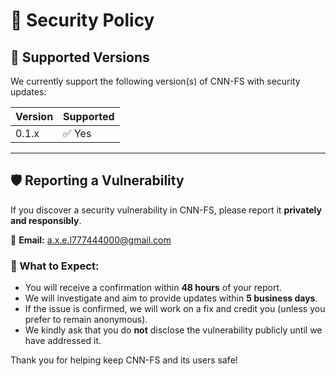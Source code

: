 # 🔐 Security Policy

## 📌 Supported Versions

We currently support the following version(s) of CNN-FS with security updates:

| Version | Supported          |
|---------|--------------------|
| 0.1.x   | ✅ Yes              |

---

## 🛡 Reporting a Vulnerability

If you discover a security vulnerability in CNN-FS, please report it **privately and responsibly**.

📧 **Email:** [a.x.e.l777444000@gmail.com](mailto:a.x.e.l777444000@gmail.com)

### 🔄 What to Expect:
- You will receive a confirmation within **48 hours** of your report.
- We will investigate and aim to provide updates within **5 business days**.
- If the issue is confirmed, we will work on a fix and credit you (unless you prefer to remain anonymous).
- We kindly ask that you do **not** disclose the vulnerability publicly until we have addressed it.

Thank you for helping keep CNN-FS and its users safe!

